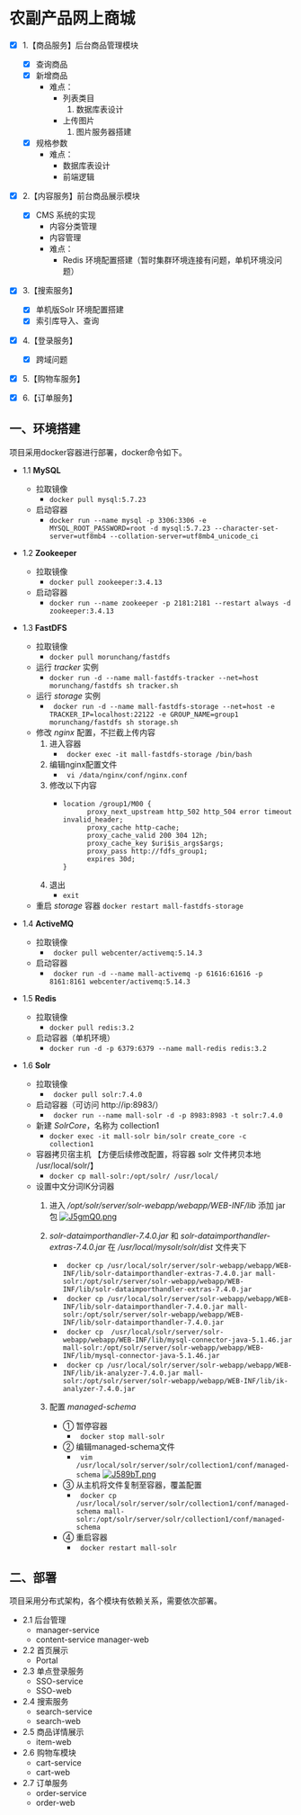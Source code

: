 # 农副产品网上商城
- [x] 1.【商品服务】后台商品管理模块
  - [x] 查询商品
  - [x] 新增商品
    * 难点：  
      * 列表类目  
        1. 数据库表设计  
      * 上传图片
        1. 图片服务器搭建
  - [x] 规格参数
      * 难点：
        * 数据库表设计
        * 前端逻辑
- [x] 2.【内容服务】前台商品展示模块
  - [x] CMS 系统的实现
    - 内容分类管理
    - 内容管理
    - 难点：
      - Redis 环境配置搭建（暂时集群环境连接有问题，单机环境没问题）
- [x] 3.【搜索服务】
  - [x] 单机版Solr 环境配置搭建
  - [x] 索引库导入、查询
- [x] 4.【登录服务】
  - [x] 跨域问题
- [x] 5.【购物车服务】
- [x] 6.【订单服务】


## 一、环境搭建
项目采用docker容器进行部署，docker命令如下。

- 1.1 **MySQL**

  - 拉取镜像 
    - ``` docker pull mysql:5.7.23 ```
  - 启动容器 
    - ``` docker run --name mysql -p 3306:3306 -e MYSQL_ROOT_PASSWORD=root -d mysql:5.7.23 --character-set-server=utf8mb4 --collation-server=utf8mb4_unicode_ci ```
                                                                     
- 1.2 **Zookeeper**
 
  - 拉取镜像 
    - ``` docker pull zookeeper:3.4.13 ```
  - 启动容器 
	- ``` docker run --name zookeeper -p 2181:2181 --restart always -d zookeeper:3.4.13 ```
                                                                     
- 1.3 **FastDFS**

	- 拉取镜像 
        - ``` docker pull morunchang/fastdfs ```
	- 运行 *tracker* 实例 
	    - ``` docker run -d --name mall-fastdfs-tracker --net=host morunchang/fastdfs sh tracker.sh ```
	- 运行 *storage* 实例 
	    - ``` docker run -d --name mall-fastdfs-storage --net=host -e TRACKER_IP=localhost:22122 -e GROUP_NAME=group1 morunchang/fastdfs sh storage.sh```
	- 修改 *nginx* 配置，不拦截上传内容
		1. 进入容器 
		    - ``` docker exec -it mall-fastdfs-storage /bin/bash```
		2. 编辑nginx配置文件 
		    - ``` vi /data/nginx/conf/nginx.conf```
		3. 修改以下内容 
            - ```
              location /group1/M00 { 
                    proxy_next_upstream http_502 http_504 error timeout invalid_header;
                    proxy_cache http-cache;
                    proxy_cache_valid 200 304 12h;
                    proxy_cache_key $uri$is_args$args;
                    proxy_pass http://fdfs_group1;
                    expires 30d; 
              } 
		4. 退出 
		    - ```exit```
    - 重启 *storage* 容器 
    ``` docker restart mall-fastdfs-storage ```  
                                        
- 1.4 **ActiveMQ**

	- 拉取镜像 
	    - ``` docker pull webcenter/activemq:5.14.3```
	- 启动容器 
	    - ``` docker run -d --name mall-activemq -p 61616:61616 -p 8161:8161 webcenter/activemq:5.14.3```
                                                                    
- 1.5 **Redis**
	- 拉取镜像
        - ```docker pull redis:3.2```
	- 启动容器（单机环境）
	    - ```docker run -d -p 6379:6379 --name mall-redis redis:3.2```
                                                                     
- 1.6 **Solr**

    - 拉取镜像 
        - ``` docker pull solr:7.4.0```
	- 启动容器（可访问 http://ip:8983/）
	    - ``` docker run --name mall-solr -d -p 8983:8983 -t solr:7.4.0```
	- 新建 *SolrCore*，名称为 collection1 
	    - ```docker exec -it mall-solr bin/solr create_core -c collection1```
	- 容器拷贝宿主机 【方便后续修改配置，将容器 solr 文件拷贝本地 /usr/local/solr/】
		- ```docker cp mall-solr:/opt/solr/ /usr/local/ ```                   
	- 设置中文分词IK分词器
		1. 进入 */opt/solr/server/solr-webapp/webapp/WEB-INF/lib* 添加 jar 包
[![J5gmQ0.png](https://s1.ax1x.com/2020/04/28/J5gmQ0.png)](https://imgchr.com/i/J5gmQ0)
		2. *solr-dataimporthandler-7.4.0.jar* 和 *solr-dataimporthandler-extras-7.4.0.jar* 在 */usr/local/mysolr/solr/dist* 文件夹下
            - ``` docker cp /usr/local/solr/server/solr-webapp/webapp/WEB-INF/lib/solr-dataimporthandler-extras-7.4.0.jar mall-solr:/opt/solr/server/solr-webapp/webapp/WEB-INF/lib/solr-dataimporthandler-extras-7.4.0.jar```
            - ``` docker cp /usr/local/solr/server/solr-webapp/webapp/WEB-INF/lib/solr-dataimporthandler-7.4.0.jar mall-solr:/opt/solr/server/solr-webapp/webapp/WEB-INF/lib/solr-dataimporthandler-7.4.0.jar```
            - ``` docker cp  /usr/local/solr/server/solr-webapp/webapp/WEB-INF/lib/mysql-connector-java-5.1.46.jar  mall-solr:/opt/solr/server/solr-webapp/webapp/WEB-INF/lib/mysql-connector-java-5.1.46.jar```
            - ``` docker cp /usr/local/solr/server/solr-webapp/webapp/WEB-INF/lib/ik-analyzer-7.4.0.jar mall-solr:/opt/solr/server/solr-webapp/webapp/WEB-INF/lib/ik-analyzer-7.4.0.jar```
		
		3. 配置 *managed-schema*
			- ① 暂停容器
                - ``` docker stop mall-solr```
			- ② 编辑managed-schema文件
                - ``` vim /usr/local/solr/server/solr/collection1/conf/managed-schema```
[![J589bT.png](https://s1.ax1x.com/2020/04/28/J589bT.png)](https://imgchr.com/i/J589bT)
			- ③ 从主机将文件复制至容器，覆盖配置
                - ``` docker cp /usr/local/solr/server/solr/collection1/conf/managed-schema mall-solr:/opt/solr/server/solr/collection1/conf/managed-schema```
			- ④ 重启容器
                - ``` docker restart mall-solr```

 
## 二、部署
项目采用分布式架构，各个模块有依赖关系，需要依次部署。

- 2.1 后台管理
	- manager-service
	- content-service
manager-web
- 2.2 首页展示
	- Portal
- 2.3 单点登录服务
	- SSO-service
	- SSO-web
- 2.4 搜索服务
	- search-service
	- search-web
- 2.5 商品详情展示
	- item-web
- 2.6 购物车模块
	- cart-service
	- cart-web
- 2.7 订单服务
	- order-service
	- order-web

